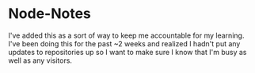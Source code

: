 # Node-Notes

I've added this as a sort of way to keep me accountable for my learning. I've been doing this for the past ~2 weeks and realized I hadn't put any updates to repositories up so I want to make sure I know that I'm busy as well as any visitors. 
